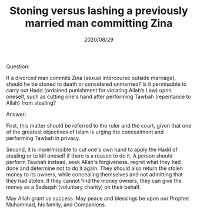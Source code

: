 ﻿---
layout: post
title: "Stoning versus lashing a previously married man committing Zina"
publisher: "alsalafiyyah@icloud.com"
source: "Fatawa Al-Lajnah Ad-Da'imah no. 18612-28"
hijri: Muharram 10, 1442 AH
date: 2020/08/29
category: ["rulership", hudud, zina]
shaykhs: 
 - Shaykh Abdul-'Aziz ibn Baz
 - Shaykh Abdul-Aziz Aal al-Shaykh
 - Shaykh Salih Fawzan
 - Shaykh Bakr Abu Zayd
---

Question: 

If a divorced man commits Zina (sexual intercourse outside marriage), should he be stoned to death or considered unmarried? Is it permissible to carry out Hadd (ordained punishment for violating Allah’s Law) upon oneself, such as cutting one's hand after performing Tawbah (repentance to Allah) from stealing?

Answer:

First, this matter should be referred to the ruler and the court, given that one of the greatest objectives of Islam is urging the concealment and performing Tawbah in privacy.

Second, it is impermissible to cut one's own hand to apply the Hadd of stealing or to kill oneself if there is a reason to do it. A person should perform Tawbah instead, seek Allah's forgiveness, regret what they had done and determine not to do it again. They should also return the stolen money to its owners, while concealing themselves and not admitting that they had stolen. If they cannot find the money owners, they can give the money as a Sadaqah (voluntary charity) on their behalf.

May Allah grant us success. May peace and blessings be upon our Prophet Muhammad, his family, and Companions.
